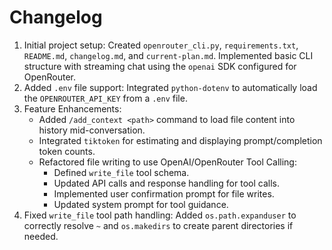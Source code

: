 # Changelog

1. Initial project setup: Created `openrouter_cli.py`, `requirements.txt`, `README.md`, `changelog.md`, and `current-plan.md`. Implemented basic CLI structure with streaming chat using the `openai` SDK configured for OpenRouter.
2. Added `.env` file support: Integrated `python-dotenv` to automatically load the `OPENROUTER_API_KEY` from a `.env` file.
3. Feature Enhancements:
    - Added `/add_context <path>` command to load file content into history mid-conversation.
    - Integrated `tiktoken` for estimating and displaying prompt/completion token counts.
    - Refactored file writing to use OpenAI/OpenRouter Tool Calling:
        - Defined `write_file` tool schema.
        - Updated API calls and response handling for tool calls.
        - Implemented user confirmation prompt for file writes.
        - Updated system prompt for tool guidance.
4. Fixed `write_file` tool path handling: Added `os.path.expanduser` to correctly resolve `~` and `os.makedirs` to create parent directories if needed. 